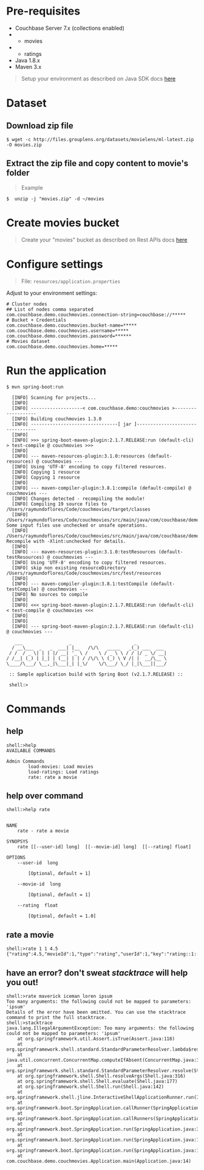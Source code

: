 # Pre-requisites

- Couchbase Server 7.x (collections enabled)
- - movies
- - ratings
- Java 1.8.x
- Maven 3.x

> Setup your environment as described on Java SDK docs [here](https://docs.couchbase.com/java-sdk/current/hello-world/start-using-sdk.html)
# Dataset

## Download zip file
```
$ wget -c http://files.grouplens.org/datasets/movielens/ml-latest.zip -O movies.zip
```

## Extract the zip file and copy content to movie's folder

> Example
```
$  unzip -j "movies.zip" -d ~/movies
``` 

# Create movies bucket 

> Create your "movies" bucket as described on Rest APIs docs [here](https://docs.couchbase.com/server/current/rest-api/rest-bucket-create.html)

# Configure settings
 
 > File: `resources/application.properties`

Adjust to your environment settings: 
```
# Cluster nodes
## List of nodes comma separated
com.couchbase.demo.couchmovies.connection-string=couchbase://*****
# Bucket + Credentials
com.couchbase.demo.couchmovies.bucket-name=*****
com.couchbase.demo.couchmovies.username=*****
com.couchbase.demo.couchmovies.password=******
# Movies dataset
com.couchbase.demo.couchmovies.home=*****
```

# Run the application

```
$ mvn spring-boot:run
  
  [INFO] Scanning for projects...
  [INFO]
  [INFO] -------------------< com.couchbase.demo:couchmovies >-------------------
  [INFO] Building couchmovies 1.3.0
  [INFO] --------------------------------[ jar ]---------------------------------
  [INFO]
  [INFO] >>> spring-boot-maven-plugin:2.1.7.RELEASE:run (default-cli) > test-compile @ couchmovies >>>
  [INFO]
  [INFO] --- maven-resources-plugin:3.1.0:resources (default-resources) @ couchmovies ---
  [INFO] Using 'UTF-8' encoding to copy filtered resources.
  [INFO] Copying 1 resource
  [INFO] Copying 1 resource
  [INFO]
  [INFO] --- maven-compiler-plugin:3.8.1:compile (default-compile) @ couchmovies ---
  [INFO] Changes detected - recompiling the module!
  [INFO] Compiling 19 source files to /Users/raymundoflores/Code/couchmovies/target/classes
  [INFO] /Users/raymundoflores/Code/couchmovies/src/main/java/com/couchbase/demo/couchmovies/data/SDKAsyncRepo.java: Some input files use unchecked or unsafe operations.
  [INFO] /Users/raymundoflores/Code/couchmovies/src/main/java/com/couchbase/demo/couchmovies/data/SDKAsyncRepo.java: Recompile with -Xlint:unchecked for details.
  [INFO]
  [INFO] --- maven-resources-plugin:3.1.0:testResources (default-testResources) @ couchmovies ---
  [INFO] Using 'UTF-8' encoding to copy filtered resources.
  [INFO] skip non existing resourceDirectory /Users/raymundoflores/Code/couchmovies/src/test/resources
  [INFO]
  [INFO] --- maven-compiler-plugin:3.8.1:testCompile (default-testCompile) @ couchmovies ---
  [INFO] No sources to compile
  [INFO]
  [INFO] <<< spring-boot-maven-plugin:2.1.7.RELEASE:run (default-cli) < test-compile @ couchmovies <<<
  [INFO]
  [INFO]
  [INFO] --- spring-boot-maven-plugin:2.1.7.RELEASE:run (default-cli) @ couchmovies ---
  
   ___                 _                       _
  / __\___  _   _  ___| |__   /\/\   _____   _(_) ___  ___
 / /  / _ \| | | |/ __| '_ \ /    \ / _ \ \ / / |/ _ \/ __|
/ /__| (_) | |_| | (__| | | / /\/\ \ (_) \ V /| |  __/\__ \
\____/\___/ \__,_|\___|_| |_\/    \/\___/ \_/ |_|\___||___/

 :: Sample application build with Spring Boot (v2.1.7.RELEASE) ::

 shell:>
```

# Commands 

## help

```
shell:>help
AVAILABLE COMMANDS

Admin Commands
        load-movies: Load movies
        load-ratings: Load ratings
        rate: rate a movie
```

## help over command

```
shell:>help rate


NAME
	rate - rate a movie

SYNOPSYS
	rate [[--user-id] long]  [[--movie-id] long]  [[--rating] float]

OPTIONS
	--user-id  long

		[Optional, default = 1]

	--movie-id  long

		[Optional, default = 1]

	--rating  float

		[Optional, default = 1.0]
```

## rate a movie
```
shell:>rate 1 1 4.5
{"rating":4.5,"movieId":1,"type":"rating","userId":1,"key":"rating::1::1","timestamp":1581551670623}
```

## have an error? don't sweat *stacktrace* will help you out!
```
shell:>rate maverick iceman loren ipsum
Too many arguments: the following could not be mapped to parameters: 'ipsum'
Details of the error have been omitted. You can use the stacktrace command to print the full stacktrace.
shell:>stacktrace
java.lang.IllegalArgumentException: Too many arguments: the following could not be mapped to parameters: 'ipsum'
	at org.springframework.util.Assert.isTrue(Assert.java:118)
	at org.springframework.shell.standard.StandardParameterResolver.lambda$resolve$4(StandardParameterResolver.java:218)
	at java.util.concurrent.ConcurrentMap.computeIfAbsent(ConcurrentMap.java:324)
	at org.springframework.shell.standard.StandardParameterResolver.resolve(StandardParameterResolver.java:138)
	at org.springframework.shell.Shell.resolveArgs(Shell.java:316)
	at org.springframework.shell.Shell.evaluate(Shell.java:177)
	at org.springframework.shell.Shell.run(Shell.java:142)
	at org.springframework.shell.jline.InteractiveShellApplicationRunner.run(InteractiveShellApplicationRunner.java:84)
	at org.springframework.boot.SpringApplication.callRunner(SpringApplication.java:771)
	at org.springframework.boot.SpringApplication.callRunners(SpringApplication.java:761)
	at org.springframework.boot.SpringApplication.run(SpringApplication.java:319)
	at org.springframework.boot.SpringApplication.run(SpringApplication.java:1214)
	at org.springframework.boot.SpringApplication.run(SpringApplication.java:1203)
	at com.couchbase.demo.couchmovies.Application.main(Application.java:14)
```
